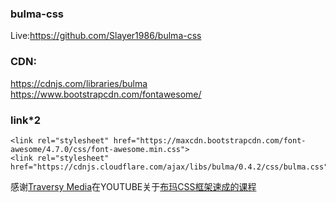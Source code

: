 
### bulma-css
Live:https://github.com/Slayer1986/bulma-css


### CDN:

https://cdnjs.com/libraries/bulma
https://www.bootstrapcdn.com/fontawesome/



### link*2

```
<link rel="stylesheet" href="https://maxcdn.bootstrapcdn.com/font-awesome/4.7.0/css/font-awesome.min.css">
<link rel="stylesheet" href="https://cdnjs.cloudflare.com/ajax/libs/bulma/0.4.2/css/bulma.css">
```



感谢[Traversy Media](https://www.youtube.com/channel/UC29ju8bIPH5as8OGnQzwJyA)在YOUTUBE关于[布玛CSS框架速成的课程](https://www.youtube.com/watch?v=IiPQYQT2-wg&index=17&list=PLillGF-RfqbZTASqIqdvm1R5mLrQq79CU)
